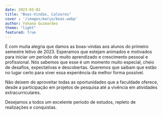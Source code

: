 ```yaml
---
date: 2023-03-02
title: "Boas-Vindas, Calouros"
cover : '/images/março/boas.webp'
author: Yohana Guimarães
theme: "light"
featured: true
---
```

É com muita alegria que damos as boas-vindas aos alunos do primeiro semestre letivo de 2023. Esperamos que estejam animados e motivados para iniciar um período de muito aprendizado e crescimento pessoal e profissional. Nós sabemos que esse é um momento muito especial, cheio de desafios, expectativas e descobertas. Queremos que saibam que estão no lugar certo para viver essa experiência da melhor forma possível.

Não deixem de aproveitar todas as oportunidades que a faculdade oferece, desde a participação em projetos de pesquisa até a vivência em atividades extracurriculares.

Desejamos a todos um excelente período de estudos, repleto de realizações e conquistas.